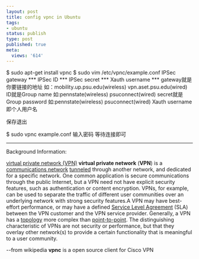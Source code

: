 ```yaml
---
layout: post
title: config vpnc in Ubuntu
tags:
- ubuntu
status: publish
type: post
published: true
meta:
  views: '614'
---
```

$ sudo apt-get install vpnc
$ sudo vim /etc/vpnc/example.conf
IPSec gateway ***
IPSec ID ***
IPSec secret ***
Xauth username ***
gateway就是你要链接的地址 如：mobility.up.psu.edu(wireless) vpn.aset.psu.edu(wired)
ID就是Group name 如:pennstate(wireless) psuconnect(wired)
secret就是Group password 如:pennstate(wireless) psuconnect(wired)
Xauth username 即个人用户名

保存退出

$ sudo vpnc example.conf
输入密码 等待连接即可

---
Background Information:

<a href="http://en.wikipedia.org/wiki/Vpn" target="_blank">virtual private network (VPN)</a>
<strong>
virtual private network</strong> (<strong>VPN</strong>) is a <a href="http://en.wikipedia.org/wiki/Communications_network" title="Communications network">communications network</a> <a href="http://en.wikipedia.org/wiki/Tunneling_protocol" title="Tunneling protocol">tunneled</a> through another network, and dedicated for a specific network. One common application is secure communications through the public Internet, but a VPN need not have explicit security features, such as authentication or content encryption. VPNs, for example, can be used to separate the traffic of different user communities over an underlying network with strong security features.A VPN may have best-effort performance, or may have a defined <a href="http://en.wikipedia.org/wiki/Service_Level_Agreement" title="Service Level Agreement">Service Level Agreement</a> (SLA) between the VPN customer and the VPN service provider. Generally, a VPN has a <a href="http://en.wikipedia.org/wiki/Network_topology" title="Network topology">topology</a> more complex than <a href="http://en.wikipedia.org/wiki/Network_topology#Point-to-point:" title="Network topology">point-to-point</a>. The distinguishing characteristic of VPNs are not security or performance, but that they overlay other network(s) to provide a certain functionality that is meaningful to a user community.

--from wikipedia
<strong>vpnc</strong> is a open source client for Cisco VPN
